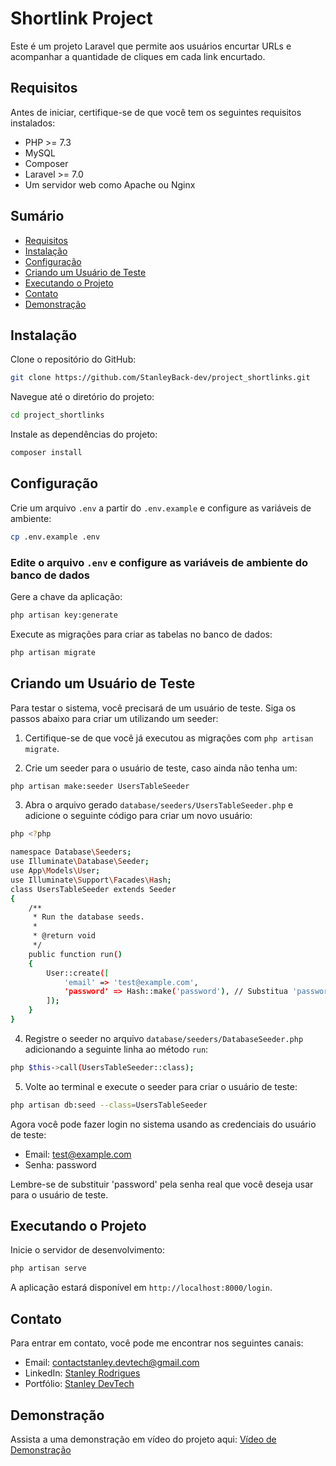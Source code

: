 # Shortlink Project

Este é um projeto Laravel que permite aos usuários encurtar URLs e acompanhar a quantidade de cliques em cada link encurtado.

## Requisitos

Antes de iniciar, certifique-se de que você tem os seguintes requisitos instalados:

- PHP >= 7.3
- MySQL
- Composer
- Laravel >= 7.0
- Um servidor web como Apache ou Nginx

## Sumário

- [Requisitos](#requisitos)
- [Instalação](#instalação)
- [Configuração](#configuração)
- [Criando um Usuário de Teste](#criando-um-usuário-de-teste)
- [Executando o Projeto](#executando-o-projeto)
- [Contato](#contato)
- [Demonstração](#demonstração)

## Instalação

Clone o repositório do GitHub:


```bash
git clone https://github.com/StanleyBack-dev/project_shortlinks.git
```

Navegue até o diretório do projeto:

```bash
cd project_shortlinks
```

Instale as dependências do projeto:

```bash
composer install
```

## Configuração

Crie um arquivo `.env` a partir do `.env.example` e configure as variáveis de ambiente:

```bash
cp .env.example .env
```

### Edite o arquivo `.env` e configure as variáveis de ambiente do banco de dados

Gere a chave da aplicação:

```bash
php artisan key:generate
```

Execute as migrações para criar as tabelas no banco de dados:

```bash
php artisan migrate
```

## Criando um Usuário de Teste

Para testar o sistema, você precisará de um usuário de teste. Siga os passos abaixo para criar um utilizando um seeder:

1. Certifique-se de que você já executou as migrações com `php artisan migrate`.

2. Crie um seeder para o usuário de teste, caso ainda não tenha um:

```bash
php artisan make:seeder UsersTableSeeder
```

3. Abra o arquivo gerado `database/seeders/UsersTableSeeder.php` e adicione o seguinte código para criar um novo usuário:

```bash
php <?php

namespace Database\Seeders;
use Illuminate\Database\Seeder;
use App\Models\User;
use Illuminate\Support\Facades\Hash;
class UsersTableSeeder extends Seeder
{
    /**
     * Run the database seeds.
     *
     * @return void
     */
    public function run()
    {
        User::create([
            'email' => 'test@example.com',
            'password' => Hash::make('password'), // Substitua 'password' pela senha desejada
        ]);
    }
}
```

4. Registre o seeder no arquivo `database/seeders/DatabaseSeeder.php` adicionando a seguinte linha ao método `run`:

```bash
php $this->call(UsersTableSeeder::class);
```

5. Volte ao terminal e execute o seeder para criar o usuário de teste:

```bash
php artisan db:seed --class=UsersTableSeeder
```

Agora você pode fazer login no sistema usando as credenciais do usuário de teste:

- Email: test@example.com
- Senha: password

Lembre-se de substituir 'password' pela senha real que você deseja usar para o usuário de teste.

## Executando o Projeto

Inicie o servidor de desenvolvimento:

```bash
php artisan serve
```

A aplicação estará disponível em `http://localhost:8000/login`.

## Contato

Para entrar em contato, você pode me encontrar nos seguintes canais:

- Email: contactstanley.devtech@gmail.com
- LinkedIn: [Stanley Rodrigues](https://www.linkedin.com/in/stanley-rodrigues-ab151617b/)
- Portfólio: [Stanley DevTech](https://stanleydevtech.netlify.app/)

## Demonstração

Assista a uma demonstração em vídeo do projeto aqui: [Vídeo de Demonstração](https://www.youtube.com/watch?v=nWpJO_3nPnc)